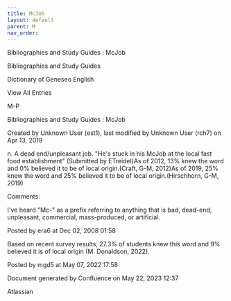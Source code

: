 ```yaml
---
title: McJob
layout: default
parent: M
nav_order:
---
```


Bibliographies and Study Guides : McJob

Bibliographies and Study Guides

Dictionary of Geneseo English

View All Entries

M-P

Bibliographies and Study Guides : McJob

Created by  Unknown User (est1), last modified by  Unknown User (rch7) on Apr 13, 2019

n. A dead end/unpleasant job. &quot;He's stuck in his McJob at the local fast food establishment&quot; (Submitted by ETreidel)As of 2012, 13% knew the word and 0% believed it to be of local origin.(Craft, G-M, 2012)As of 2019, 25% knew the word and 25% believed it to be of local origin.(Hirschhorn, G-M, 2019)

Comments:

I've heard &quot;Mc-&quot; as a prefix referring to anything that is bad, dead-end, unpleasant, commercial, mass-produced, or artificial.

Posted by era6 at Dec 02, 2008 01:58

Based on recent survey results, 27.3% of students knew this word and 9% believed it is of local origin (M. Donaldson, 2022). 

Posted by mgd5 at May 07, 2022 17:58

Document generated by Confluence on May 22, 2023 12:37

Atlassian
